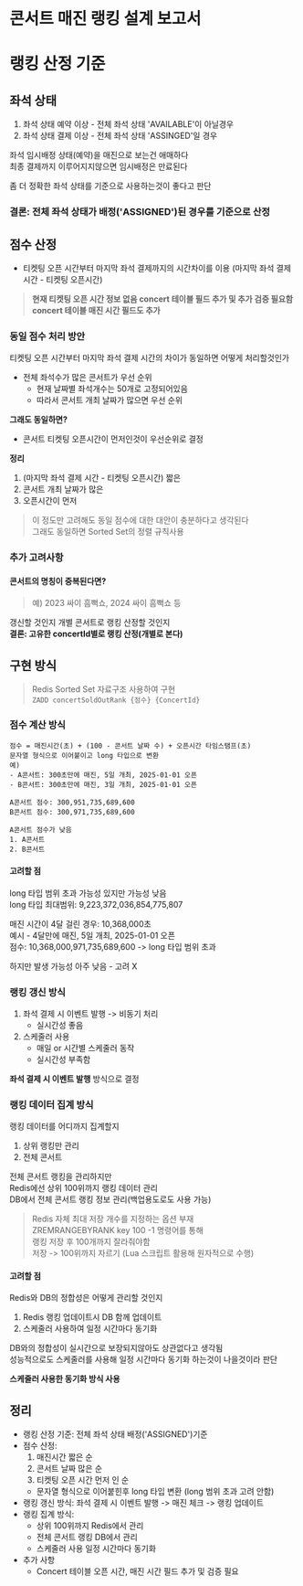 # 콘서트 매진 랭킹 설계 보고서

# 랭킹 산정 기준
## 좌석 상태
1. 좌석 상태 예약 이상 - 전체 좌석 상태 'AVAILABLE'이 아닐경우 
2. 좌석 상태 결제 이상 - 전체 좌석 상태 'ASSINGED'일 경우

좌석 임시배정 상태(예약)을 매진으로 보는건 애매하다  
최종 결제까지 이루어지지않으면 임시배정은 만료된다  

좀 더 정확한 좌석 상태를 기준으로 사용하는것이 좋다고 판단  

### 결론: **전체 좌석 상태가 배정('ASSIGNED')된 경우를 기준으로 산정**

## 점수 산정
- 티켓팅 오픈 시간부터 마지막 좌석 결제까지의 시간차이를 이용 (마지막 좌석 결제 시간 - 티켓팅 오픈시간)
> **현재 티켓팅 오픈 시간 정보 없음 concert 테이블 필드 추가 및 추가 검증 필요함**  
> **concert 테이블 매진 시간 필드도 추가**

### 동일 점수 처리 방안
티켓팅 오픈 시간부터 마지막 좌석 결제 시간의 차이가 동일하면 어떻게 처리할것인가
- 전체 좌석수가 많은 콘서트가 우선 순위
   - 현재 날짜별 좌석개수는 50개로 고정되어있음
   - 따라서 콘서트 개최 날짜가 많으면 우선 순위

**그래도 동일하면?**
- 콘서트 티켓팅 오픈시간이 먼저인것이 우선순위로 결정

**정리**
1. (마지막 좌석 결제 시간 - 티켓팅 오픈시간) 짧은 
2. 콘서트 개최 날짜가 많은
3. 오픈시간이 먼저

> 이 정도만 고려해도 동일 점수에 대한 대안이 충분하다고 생각된다  
> 그래도 동일하면 Sorted Set의 정렬 규칙사용

### 추가 고려사항 
#### 콘서트의 명칭이 중복된다면?
> 예) 2023 싸이 흠뻑쇼, 2024 싸이 흠뻑쇼 등

갱신할 것인지 개별 콘서트로 랭킹 산정할 것인지  
**결론: 고유한 concertId별로 랭킹 산정(개별로 본다)**

## 구현 방식 
> Redis Sorted Set 자료구조 사용하여 구현  
> ```ZADD concertSoldOutRank {점수} {ConcertId} ```   

### 점수 계산 방식
```
점수 = 매진시간(초) + (100 - 콘서트 날짜 수) + 오픈시간 타임스탬프(초)
문자열 형식으로 이어붙이고 long 타입으로 변환
예) 
- A콘서트: 300초만에 매진, 5일 개최, 2025-01-01 오픈
- B콘서트: 300초만에 매진, 3일 개최, 2025-01-01 오픈

A콘서트 점수: 300,951,735,689,600
B콘서트 점수: 300,971,735,689,600

A콘서트 점수가 낮음
1. A콘서트
2. B콘서트
```
#### 고려할 점
long 타입 범위 초과 가능성 있지만 가능성 낮음  
long 타입 최대범위: 9,223,372,036,854,775,807

매진 시간이 4달 걸린 경우: 10,368,000초  
예시 - 4달만에 매진, 5일 개최, 2025-01-01 오픈   
점수: 10,368,000,971,735,689,600 -> long 타입 범위 초과  

하지만 발생 가능성 아주 낮음 - 고려 X

### 랭킹 갱신 방식
1. 좌석 결제 시 이벤트 발행 -> 비동기 처리
    - 실시간성 좋음
2. 스케줄러 사용
    - 매일 or 시간별 스케줄러 동작
    - 실시간성 부족함

**좌석 결제 시 이벤트 발행** 방식으로 결정

### 랭킹 데이터 집계 방식
랭킹 데이터를 어디까지 집계할지
1. 상위 랭킹만 관리
2. 전체 콘서트

전체 콘서트 랭킹을 관리하지만   
Redis에선 상위 100위까지 랭킹 데이터 관리  
DB에서 전체 콘서트 랭킹 정보 관리(백업용도로도 사용 가능)

> Redis 자체 최대 저장 개수를 지정하는 옵션 부재  
> ZREMRANGEBYRANK key 100 -1 명령어를 통해  
> 랭킹 저장 후 100개까지 잘라줘야함  
> 저장 -> 100위까지 자르기 (Lua 스크립트 활용해 원자적으로 수행)

#### 고려할 점
Redis와 DB의 정합성은 어떻게 관리할 것인지
1. Redis 랭킹 업데이트시 DB 함께 업데이트
2. 스케줄러 사용하여 일정 시간마다 동기화

DB와의 정합성이 실시간으로 보장되지않아도 상관없다고 생각됨  
성능적으로도 스케줄러를 사용해 일정 시간마다 동기화 하는것이 나을것이라 판단

**스케줄러 사용한 동기화 방식 사용**


## 정리
- 랭킹 산정 기준: 전체 좌석 상태 배정('ASSIGNED')기준
- 점수 산정:
    1. 매진시간 짧은 순
    2. 콘서트 날짜 많은 순
    3. 티켓팅 오픈 시간 먼저 인 순
    - 문자열 형식으로 이어붙힌후 long 타입 변환 (long 범위 초과 고려 안함)
- 랭킹 갱신 방식: 좌석 결제 시 이벤트 발행 -> 매진 체크 -> 랭킹 업데이트 
- 랭킹 집계 방식: 
  - 상위 100위까지 Redis에서 관리
  - 전체 콘서트 랭킹 DB에서 관리
  - 스케줄러 사용 일정 시간마다 동기화
- 추가 사항
  - Concert 테이블 오픈 시간, 매진 시간 필드 추가 및 검증 필요

